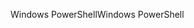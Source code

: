 <span data-ttu-id="5a85a-101">Windows PowerShell</span><span class="sxs-lookup"><span data-stu-id="5a85a-101">Windows PowerShell</span></span>